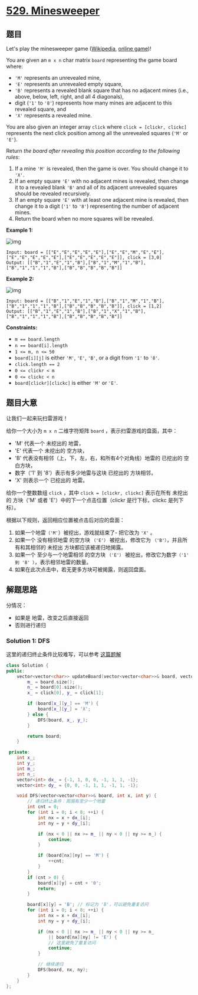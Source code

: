 # [529. Minesweeper](https://leetcode.com/problems/minesweeper/)

## 题目

Let's play the minesweeper game ([Wikipedia](https://en.wikipedia.org/wiki/Minesweeper_(video_game)), [online game](http://minesweeperonline.com/))!

You are given an `m x n` char matrix `board` representing the game board where:

- `'M'` represents an unrevealed mine,
- `'E'` represents an unrevealed empty square,
- `'B'` represents a revealed blank square that has no adjacent mines (i.e., above, below, left, right, and all 4 diagonals),
- digit (`'1'` to `'8'`) represents how many mines are adjacent to this revealed square, and
- `'X'` represents a revealed mine.

You are also given an integer array `click` where `click = [clickr, clickc]` represents the next click position among all the unrevealed squares (`'M'` or `'E'`).

Return *the board after revealing this position according to the following rules*:

1. If a mine `'M'` is revealed, then the game is over. You should change it to `'X'`.
2. If an empty square `'E'` with no adjacent mines is revealed, then change it to a revealed blank `'B'` and all of its adjacent unrevealed squares should be revealed recursively.
3. If an empty square `'E'` with at least one adjacent mine is revealed, then change it to a digit (`'1'` to `'8'`) representing the number of adjacent mines.
4. Return the board when no more squares will be revealed.

 

**Example 1:**

![img](https://assets.leetcode.com/uploads/2018/10/12/minesweeper_example_1.png)

```
Input: board = [["E","E","E","E","E"],["E","E","M","E","E"],["E","E","E","E","E"],["E","E","E","E","E"]], click = [3,0]
Output: [["B","1","E","1","B"],["B","1","M","1","B"],["B","1","1","1","B"],["B","B","B","B","B"]]
```

**Example 2:**

![img](https://assets.leetcode.com/uploads/2018/10/12/minesweeper_example_2.png)

```
Input: board = [["B","1","E","1","B"],["B","1","M","1","B"],["B","1","1","1","B"],["B","B","B","B","B"]], click = [1,2]
Output: [["B","1","E","1","B"],["B","1","X","1","B"],["B","1","1","1","B"],["B","B","B","B","B"]]
```

 

**Constraints:**

- `m == board.length`
- `n == board[i].length`
- `1 <= m, n <= 50`
- `board[i][j]` is either `'M'`, `'E'`, `'B'`, or a digit from `'1'` to `'8'`.
- `click.length == 2`
- `0 <= clickr < m`
- `0 <= clickc < n`
- `board[clickr][clickc]` is either `'M'` or `'E'`.

## 题目大意

让我们一起来玩扫雷游戏！

给你一个大小为 `m x n` 二维字符矩阵 `board` ，表示扫雷游戏的盘面，其中：

- 'M' 代表一个 未挖出的 地雷，
- 'E' 代表一个 未挖出的 空方块，
- 'B' 代表没有相邻（上，下，左，右，和所有4个对角线）地雷的 已挖出的 空白方块，
- 数字（'1' 到 '8'）表示有多少地雷与这块 已挖出的 方块相邻，
- 'X' 则表示一个 已挖出的 地雷。

给你一个整数数组 `click` ，其中 `click = [clickr, clickc]` 表示在所有 未挖出的 方块（'M' 或者 'E'）中的下一个点击位置（clickr 是行下标，clickc 是列下标）。

根据以下规则，返回相应位置被点击后对应的盘面：

1. 如果一个地雷`（'M'`）被挖出，游戏就结束了- 把它改为 `'X'` 。
2. 如果一个 没有相邻地雷 的空方块 `（'E'）` 被挖出，修改它为 `（'B'）`，并且所有和其相邻的 未挖出 方块都应该被递归地揭露。
3. 如果一个 至少与一个地雷相邻 的空方块 `（'E'）` 被挖出，修改它为数字`（'1' 到 '8' ）`，表示相邻地雷的数量。
4. 如果在此次点击中，若无更多方块可被揭露，则返回盘面。


## 解题思路

分情况：
- 如果是 地雷，改变之后直接返回
- 否则进行递归

### Solution 1: DFS

这里的递归终止条件比较难写，可以参考 [这篇题解](https://leetcode-cn.com/problems/minesweeper/solution/cong-qi-dian-kai-shi-dfs-bfs-bian-li-yi-bian-ji-ke/)


````c++
class Solution {
public:
    vector<vector<char>> updateBoard(vector<vector<char>>& board, vector<int>& click) {
        m_ = board.size();
        n_ = board[0].size();
        x_ = click[0], y_ = click[1];

        if (board[x_][y_] == 'M') {
            board[x_][y_] = 'X';
        } else {
            DFS(board, x_, y_);
        }

        return board;
    }

 private:
    int x_;
    int y_;
    int m_;
    int n_;
    vector<int> dx_ = {-1, 1, 0, 0, -1, 1, 1, -1};
    vector<int> dy_ = {0, 0, -1, 1, 1, -1, 1, -1};

    void DFS(vector<vector<char>>& board, int x, int y) {
        // 递归终止条件：周围有至少一个地雷
        int cnt = 0;
        for (int i = 0; i < 8; ++i) {
            int nx = x + dx_[i];
            int ny = y + dy_[i];

            if (nx < 0 || nx >= m_ || ny < 0 || ny >= n_) {
                continue;
            }

            if (board[nx][ny] == 'M') {
                ++cnt;
            }
        }
        if (cnt > 0) {
            board[x][y] = cnt + '0';
            return;
        }

        board[x][y] = 'B'; // 标记为 'B'，可以避免重复访问
        for (int i = 0; i < 8; ++i) {
            int nx = x + dx_[i];
            int ny = y + dy_[i];

            if (nx < 0 || nx >= m_ || ny < 0 || ny >= n_
                || board[nx][ny] != 'E') {
                // 这里避免了重复访问
                continue;
            }

            // 继续递归
            DFS(board, nx, ny);
        }
    }
};
````


